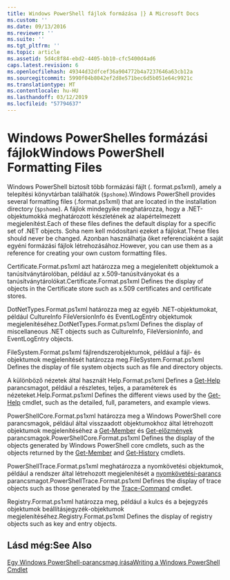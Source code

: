 ```yaml
---
title: Windows PowerShell fájlok formázása |} A Microsoft Docs
ms.custom: ''
ms.date: 09/13/2016
ms.reviewer: ''
ms.suite: ''
ms.tgt_pltfrm: ''
ms.topic: article
ms.assetid: 5d4c8f84-ebd2-4405-bb10-cfc5400d4ad6
caps.latest.revision: 6
ms.openlocfilehash: 49344d32dfcef36a904772b4a7237646a63cb12a
ms.sourcegitcommit: 5990f04b8042ef2d8e571bec6d5b051e64c9921c
ms.translationtype: MT
ms.contentlocale: hu-HU
ms.lasthandoff: 03/12/2019
ms.locfileid: "57794637"
---
```

# <a name="windows-powershell-formatting-files"></a><span data-ttu-id="3cee4-102">Windows PowerShelles formázási fájlok</span><span class="sxs-lookup"><span data-stu-id="3cee4-102">Windows PowerShell Formatting Files</span></span>

<span data-ttu-id="3cee4-103">Windows PowerShell biztosít több formázási fájlt (. format.ps1xml), amely a telepítési könyvtárban találhatók (`$pshome`).</span><span class="sxs-lookup"><span data-stu-id="3cee4-103">Windows PowerShell provides several formatting files (.format.ps1xml) that are located in the installation directory (`$pshome`).</span></span> <span data-ttu-id="3cee4-104">A fájlok mindegyike meghatározza, hogy a .NET-objektumokká meghatározott készletének az alapértelmezett megjelenítést.</span><span class="sxs-lookup"><span data-stu-id="3cee4-104">Each of these files defines the default display for a specific set of .NET objects.</span></span> <span data-ttu-id="3cee4-105">Soha nem kell módosítani ezeket a fájlokat.</span><span class="sxs-lookup"><span data-stu-id="3cee4-105">These files should never be changed.</span></span> <span data-ttu-id="3cee4-106">Azonban használhatja őket referenciaként a saját egyéni formázási fájlok létrehozásához.</span><span class="sxs-lookup"><span data-stu-id="3cee4-106">However, you can use them as a reference for creating your own custom formatting files.</span></span>

<span data-ttu-id="3cee4-107">Certificate.Format.ps1xml azt határozza meg a megjelenített objektumok a tanúsítványtárolóban, például az x.509-tanúsítványokat és a tanúsítványtárolókat.</span><span class="sxs-lookup"><span data-stu-id="3cee4-107">Certificate.Format.ps1xml Defines the display of objects in the Certificate store such as x.509 certificates and certificate stores.</span></span>

<span data-ttu-id="3cee4-108">DotNetTypes.Format.ps1xml határozza meg az egyéb .NET-objektumokat, például CultureInfo FileVersionInfo és EventLogEntry objektumok megjelenítéséhez.</span><span class="sxs-lookup"><span data-stu-id="3cee4-108">DotNetTypes.Format.ps1xml Defines the display of miscellaneous .NET objects such as CultureInfo, FileVersionInfo, and EventLogEntry objects.</span></span>

<span data-ttu-id="3cee4-109">FileSystem.Format.ps1xml fájlrendszerobjektumok, például a fájl- és objektumok megjelenítését határozza meg.</span><span class="sxs-lookup"><span data-stu-id="3cee4-109">FileSystem.Format.ps1xml Defines the display of file system objects such as file and directory objects.</span></span>

<span data-ttu-id="3cee4-110">A különböző nézetek által használt Help.Format.ps1xml Defines a [Get-Help](/powershell/module/Microsoft.PowerShell.Core/Get-Help) parancsmagot, például a részletes, teljes, a paraméterek és nézeteket.</span><span class="sxs-lookup"><span data-stu-id="3cee4-110">Help.Format.ps1xml Defines the different views used by the [Get-Help](/powershell/module/Microsoft.PowerShell.Core/Get-Help) cmdlet, such as the detailed, full, parameters, and example views.</span></span>

<span data-ttu-id="3cee4-111">PowerShellCore.Format.ps1xml határozza meg a Windows PowerShell core parancsmagok, például által visszaadott objektumokhoz által létrehozott objektumok megjelenítéséhez a [Get-Member](/powershell/module/Microsoft.PowerShell.Utility/Get-Member) és [Get-előzmények](/powershell/module/Microsoft.PowerShell.Core/Get-History) parancsmagok.</span><span class="sxs-lookup"><span data-stu-id="3cee4-111">PowerShellCore.Format.ps1xml Defines the display of the objects generated by Windows PowerShell core cmdlets, such as the objects returned by the [Get-Member](/powershell/module/Microsoft.PowerShell.Utility/Get-Member) and [Get-History](/powershell/module/Microsoft.PowerShell.Core/Get-History) cmdlets.</span></span>

<span data-ttu-id="3cee4-112">PowerShellTrace.Format.ps1xml meghatározza a nyomkövetési objektumok, például a rendszer által létrehozott megjelenítését a [nyomkövetési-parancs](/powershell/module/Microsoft.PowerShell.Utility/Trace-Command) parancsmagot.</span><span class="sxs-lookup"><span data-stu-id="3cee4-112">PowerShellTrace.Format.ps1xml Defines the display of trace objects such as those generated by the [Trace-Command](/powershell/module/Microsoft.PowerShell.Utility/Trace-Command) cmdlet.</span></span>

<span data-ttu-id="3cee4-113">Registry.Format.ps1xml határozza meg, például a kulcs és a bejegyzés objektumok beállításjegyzék-objektumok megjelenítéséhez.</span><span class="sxs-lookup"><span data-stu-id="3cee4-113">Registry.Format.ps1xml Defines the display of registry objects such as key and entry objects.</span></span>

## <a name="see-also"></a><span data-ttu-id="3cee4-114">Lásd még:</span><span class="sxs-lookup"><span data-stu-id="3cee4-114">See Also</span></span>

[<span data-ttu-id="3cee4-115">Egy Windows PowerShell-parancsmag írása</span><span class="sxs-lookup"><span data-stu-id="3cee4-115">Writing a Windows PowerShell Cmdlet</span></span>](../cmdlet/writing-a-windows-powershell-cmdlet.md)

